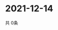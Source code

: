 # 2021-12-14
  共 0条

  <!-- BEGIN -->
  <!-- 最后更新时间Tue Dec 14 2021 17:13:20 GMT+0000 (Coordinated Universal Time) -->
  
  <!-- END -->
  
  